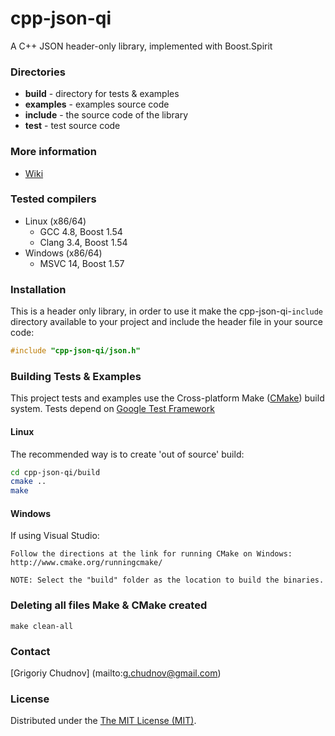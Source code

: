cpp-json-qi
===========

A C++ JSON header-only library, implemented with Boost.Spirit

### Directories

* **build** - directory for tests & examples
* **examples** - examples source code
* **include** - the source code of the library
* **test** - test source code

### More information

* [Wiki](https://github.com/gchudnov/cpp-json-qi/wiki)

### Tested compilers

* Linux (x86/64)
   * GCC 4.8, Boost 1.54
   * Clang 3.4, Boost 1.54
* Windows (x86/64)
   * MSVC 14, Boost 1.57

### Installation

This is a header only library, in order to use it make the cpp-json-qi-`include` directory available to your project and  include the header file in your source code:

```c++
#include "cpp-json-qi/json.h"
```

### Building Tests & Examples

This project tests and examples use the Cross-platform Make ([CMake](http://www.cmake.org/)) build system.
Tests depend on [Google Test Framework](https://code.google.com/p/googletest/)

#### Linux

The recommended way is to create 'out of source' build:

```bash
cd cpp-json-qi/build
cmake ..
make
```

#### Windows

If using Visual Studio:
 
    Follow the directions at the link for running CMake on Windows:
    http://www.cmake.org/runningcmake/
    
    NOTE: Select the "build" folder as the location to build the binaries.


### Deleting all files Make & CMake created 

```
make clean-all
```

### Contact

[Grigoriy Chudnov] (mailto:g.chudnov@gmail.com)

### License

Distributed under the [The MIT License (MIT)](https://github.com/gchudnov/cpp-json-qi/blob/master/LICENSE).
